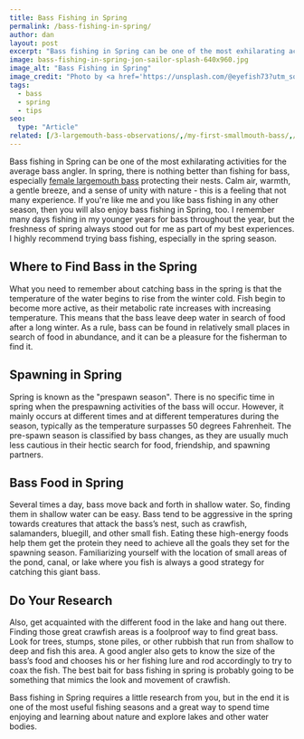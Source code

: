 ```yaml
---
title: Bass Fishing in Spring
permalink: /bass-fishing-in-spring/
author: dan
layout: post
excerpt: "Bass fishing in Spring can be one of the most exhilarating activities for the average bass angler. Calm air, warmth, a gentle breeze, and a sense of unity with nature - this is a feeling that not many experience."
image: bass-fishing-in-spring-jon-sailor-splash-640x960.jpg
image_alt: "Bass Fishing in Spring"
image_credit: "Photo by <a href='https://unsplash.com/@eyefish73?utm_source=unsplash&utm_medium=referral&utm_content=creditCopyText'>Jon Sailer</a> on <a href='https://unsplash.com/s/photos/fishing-spring?utm_source=unsplash&utm_medium=referral&utm_content=creditCopyText'>Unsplash</a>"
tags:
  - bass
  - spring
  - tips
seo:
  type: "Article"
related: [/3-largemouth-bass-observations/,/my-first-smallmouth-bass/,/my-first-aep-adventure/,]
---
```

Bass fishing in Spring can be one of the most exhilarating activities for the average bass angler. In spring, there is nothing better than fishing for bass, especially <a href="/a-few-mid-march-largemouth-bass/">female largemouth bass</a> protecting their nests. Calm air, warmth, a gentle breeze, and a sense of unity with nature - this is a feeling that not many experience. If you're like me and you like bass fishing in any other season, then you will also enjoy bass fishing in Spring, too. I remember many days fishing in my younger years for bass throughout the year, but the freshness of spring always stood out for me as part of my best experiences. I highly recommend trying bass fishing, especially in the spring season.

## Where to Find Bass in the Spring
What you need to remember about catching bass in the spring is that the temperature of the water begins to rise from the winter cold. Fish begin to become more active, as their metabolic rate increases with increasing temperature. This means that the bass leave deep water in search of food after a long winter. As a rule, bass can be found in relatively small places in search of food in abundance, and it can be a pleasure for the fisherman to find it.

## Spawning in Spring
Spring is known as the "prespawn season". There is no specific time in spring when the prespawning activities of the bass will occur. However, it mainly occurs at different times and at different temperatures during the season, typically as the temperature surpasses 50 degrees Fahrenheit. The pre-spawn season is classified by bass changes, as they are usually much less cautious in their hectic search for food, friendship, and spawning partners.

## Bass Food in Spring
Several times a day, bass move back and forth in shallow water. So, finding them in shallow water can be easy. Bass tend to be aggressive in the spring towards creatures that attack the bass’s nest, such as crawfish, salamanders, bluegill, and other small fish. Eating these high-energy foods help them get the protein they need to achieve all the goals they set for the spawning season. Familiarizing yourself with the location of small areas of the pond, canal, or lake where you fish is always a good strategy for catching this giant bass.

## Do Your Research
Also, get acquainted with the different food in the lake and hang out there. Finding those great crawfish areas is a foolproof way to find great bass. Look for trees, stumps, stone piles, or other rubbish that run from shallow to deep and fish this area. A good angler also gets to know the size of the bass’s food and chooses his or her fishing lure and rod accordingly to try to coax the fish. The best bait for bass fishing in spring is probably going to be something that mimics the look and movement of crawfish.


Bass fishing in Spring requires a little research from you, but in the end it is one of the most useful fishing seasons and a great way to spend time enjoying and learning about nature and explore lakes and other water bodies.

